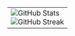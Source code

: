 
<table align="center">
  <tr>
    <td>
      <img src="https://github-readme-stats.vercel.app/api?username=InactiveBen&show_icons=true&theme=github_dark" alt="GitHub Stats" />
      <br />
      <img src="https://streak-stats.demolab.com?user=InactiveBen&theme=github_dark" alt="GitHub Streak" />
    </td>
  </tr>
</table>

